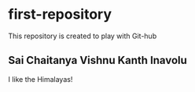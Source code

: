 # first-repository
This repository is created to play with Git-hub

## Sai Chaitanya Vishnu Kanth Inavolu
I like the Himalayas!
